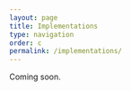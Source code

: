 ```yaml
---
layout: page
title: Implementations
type: navigation
order: c
permalink: /implementations/
---
```


Coming soon.
